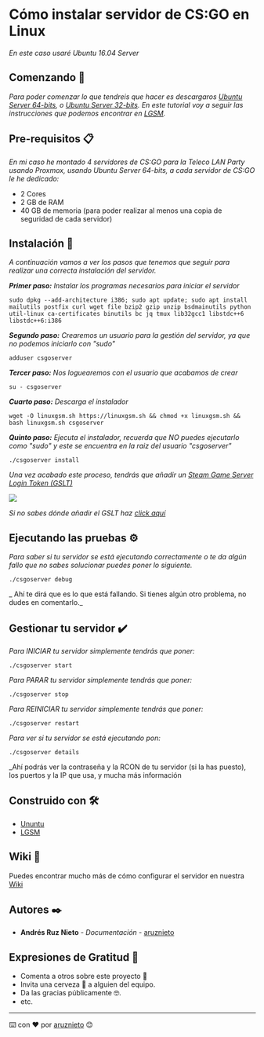 # Cómo instalar servidor de CS:GO en Linux

_En este caso usaré Ubuntu 16.04 Server_

## Comenzando 🚀

_Para poder comenzar lo que tendreis que hacer es descargaros [Ubuntu Server 64-bits](http://releases.ubuntu.com/16.04/ubuntu-16.04.6-server-amd64.iso), o [Ubuntu Server 32-bits](http://releases.ubuntu.com/16.04/ubuntu-16.04.6-server-i386.iso). En este tutorial voy a seguir las instrucciones que podemos encontrar en [LGSM](https://linuxgsm.com/lgsm/csgoserver/)._

## Pre-requisitos 📋

_En mi caso he montado 4 servidores de CS:GO para la Teleco LAN Party usando Proxmox, usando Ubuntu Server 64-bits, a cada servidor de CS:GO le he dedicado:_

* 2 Cores
* 2 GB de RAM
* 40 GB de memoria (para poder realizar al menos una copia de seguridad de cada servidor)

## Instalación 🔧

_A continuación vamos a ver los pasos que tenemos que seguir para realizar una correcta instalación del servidor._

_**Primer paso:** Instalar los programas necesarios para iniciar el servidor_

```
sudo dpkg --add-architecture i386; sudo apt update; sudo apt install mailutils postfix curl wget file bzip2 gzip unzip bsdmainutils python util-linux ca-certificates binutils bc jq tmux lib32gcc1 libstdc++6 libstdc++6:i386
```

_**Segundo paso:** Crearemos un usuario para la gestión del servidor, ya que no podemos iniciarlo con "sudo"_

```
adduser csgoserver
```

_**Tercer paso:** Nos loguearemos con el usuario que acabamos de crear_

```
su - csgoserver
```

_**Cuarto paso:** Descarga el instalador_

```
wget -O linuxgsm.sh https://linuxgsm.sh && chmod +x linuxgsm.sh && bash linuxgsm.sh csgoserver
```

_**Quinto paso:** Ejecuta el instalador, recuerda que NO puedes ejecutarlo como "sudo" y este se encuentra en la raiz del usuario "csgoserver"_

```
./csgoserver install
```

_Una vez acabado este proceso, tendrás que añadir un [Steam Game Server Login Token (GSLT)](https://steamcommunity.com/dev/managegameservers)_

![](imagenes/gslt.gif)

_Si no sabes dónde añadir el GSLT haz [click aquí](https://github.com/aruznieto/CSGO_Server/wiki)_

## Ejecutando las pruebas ⚙️
_Para saber si tu servidor se está ejecutando correctamente o te da algún fallo que no sabes solucionar puedes poner lo siguiente._
```
./csgoserver debug
```
_ Ahí te dirá que es lo que está fallando. Si tienes algún otro problema, no dudes en comentarlo._

## Gestionar tu servidor ✔️

_Para INICIAR tu servidor simplemente tendrás que poner:_
```
./csgoserver start
```

_Para PARAR tu servidor simplemente tendrás que poner:_
```
./csgoserver stop
```

_Para REINICIAR tu servidor simplemente tendrás que poner:_
```
./csgoserver restart
```

_Para ver si tu servidor se está ejecutando pon:_
```
./csgoserver details
```
_Ahí podrás ver la contraseña y la RCON de tu servidor (si la has puesto), los puertos y la IP que usa, y mucha más información

## Construido con 🛠️

* [Ununtu](http://releases.ubuntu.com/16.04/)
* [LGSM](https://linuxgsm.com/lgsm/csgoserver/)

## Wiki 📖

Puedes encontrar mucho más de cómo configurar el servidor en nuestra [Wiki](https://github.com/aruznieto/CSGO_Server/wiki)

## Autores ✒️

* **Andrés Ruz Nieto** - *Documentación* - [aruznieto](https://github.com/aruznieto) 

## Expresiones de Gratitud 🎁

* Comenta a otros sobre este proyecto 📢
* Invita una cerveza 🍺 a alguien del equipo. 
* Da las gracias públicamente 🤓.
* etc.



---
⌨️ con ❤️ por [aruznieto](https://github.com/aruznieto) 😊

